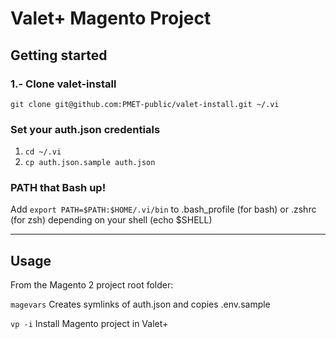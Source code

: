 # Valet+ Magento Project

## Getting started

### 1.- Clone valet-install

`git clone git@github.com:PMET-public/valet-install.git ~/.vi`

### Set your auth.json credentials

1. `cd ~/.vi`
2. `cp auth.json.sample auth.json`

### PATH that Bash up!

Add `export PATH=$PATH:$HOME/.vi/bin` to .bash_profile (for bash) or .zshrc (for zsh) depending on your shell (echo $SHELL)

--- 

## Usage

From the Magento 2 project root folder:

`magevars` Creates symlinks of auth.json and copies .env.sample

`vp -i` Install Magento project in Valet+
